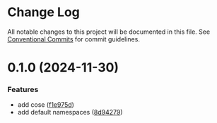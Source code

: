 # Change Log

All notable changes to this project will be documented in this file.
See [Conventional Commits](https://conventionalcommits.org) for commit guidelines.

# 0.1.0 (2024-11-30)


### Features

* add cose ([f1e975d](https://github.com/lukasjhan/mdl-js/commit/f1e975ddabdf0edf9c6de6aa546ba4db837ab020))
* add default namespaces ([8d94279](https://github.com/lukasjhan/mdl-js/commit/8d94279fcd834e6c0759cc62a1356680c1769128))
